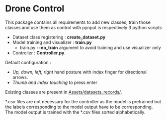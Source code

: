 # Drone Control

This package contains all requirements to add new classes, train those classes and use them as control with pynput is respectively 3 python scripts

* Dataset class registering : **create_dataset.py**
* Model training and visualizer :  **train.py**
  * train.py **--no_train** argument to avoid training and use visualizer only
* Controller : **Controller.py**.

Default configuration :
* *Up, down, left, right* hand posture with index finger for directional arrows.
* *Thumb and index touching* to press enter

Existing classes are present in [Assets/datasets_records/](Assets/datasets_records).

\*.csv files are not necessary for the controller as the model is pretrained 
but the labels corresponding to the model output have to be corresponding.
The model output is trained with the \*.csv files sorted alphabetically.
